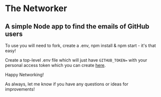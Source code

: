# The Networker
## A simple Node app to find the emails of GitHub users

To use you will need to fork, create a .env, npm install & npm start - it's that easy!

Create a top-level .env file which will just have `GITHUB_TOKEN=` with your personal access token which you can create <a href="https://github.com/settings/tokens">here</a>.

Happy Networking!

As always, let me know if you have any questions or ideas for improvements!
